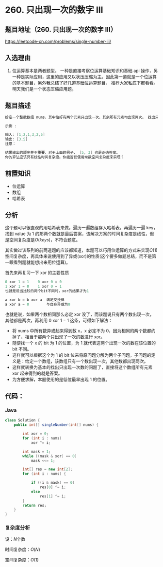 # 260. 只出现一次的数字 III

## 题目地址（260. 只出现一次的数字 III）

https://leetcode-cn.com/problems/single-number-iii/

## 入选理由

1. 位运算基本是两者题型。 一种是直接考察位运算基础知识和基础 api 操作，另一种是实际应用，这里的应用又以状压压缩为主。因此第一道就是一个位运算的基本题目，另外我总结了好几道基础位运算题目， 推荐大家私底下都看看。明天我们是一个状态压缩应用题。

## 题目描述

```java
给定一个整数数组 nums，其中恰好有两个元素只出现一次，其余所有元素均出现两次。 找出只出现一次的那两个元素。

示例 :

输入: [1,2,1,3,2,5]
输出: [3,5]
注意：

结果输出的顺序并不重要，对于上面的例子， [5, 3] 也是正确答案。
你的算法应该具有线性时间复杂度。你能否仅使用常数空间复杂度来实现？
```

## 前置知识

- 位运算
- 数组
- 哈希表

## 分析

这个题可以很直观的用哈希表来做，遍历一遍数组存入哈希表，再遍历一遍 key，找到 value 为 1 的那两个数就是最后答案，该解决方案的时间复杂度是线性，但是空间复杂度是$O(keys)$，不符合题意。

其实做过该系列的前两道题的应该都知道，本题可以巧用位运算的方式来实现$O(1)$空间复杂度，再具体来说使用到了异或(xor)的性质(这个要多做题总结，而不是第一眼看到题就能想出来用位运算)。

首先来再复习一下 xor 的主要性质

```python
0 xor 1 = 1    0 xor 0 = 0
1 xor 1 = 0    1 xor 0 = 1
也就是说当比较的两个bit不同时，xor的结果才为1

a xor b = b xor a  满足交换律
a xor a = 0        与自身异或为0
```

也就是说，如果两个数相同那么必定 xor 没了，而该题说只有两个数出现一次，其他都是两次，再利用 0 xor 1 = 1 这条，可得如下解法：

- 将 nums 中所有数异或起来得到数 x，x 必定不为 0，因为相同的两个数都约掉了，相当于那两个只出现了一次的数进行 xor。
- 随便找一个 x 的 bit 为 1 的位置，为 1 就代表这两个出现一次的数在该位置的 bit 不同。
- 这样就可以根据这个为 1 的 bit 位来将原问题分解为两个子问题，子问题的定义是：给定一个数组，该数组只有一个数出现一次，其他数都出现两次。
- 这样就转换为基本的找出只出现一次数的问题了，直接将这个数组所有元素 xor 起来得到的就是答案。
- 为方便求解，本题使用的是低位最早出现 1 的位置。

## 代码：

### Java

```java
class Solution {
    public int[] singleNumber(int[] nums) {

        int xor = 0;
        for (int i : nums)
            xor ^= i;

        int mask = 1;
        while ((mask & xor) == 0)
            mask <<= 1;

        int[] res = new int[2];
        for (int i : nums) {

            if ((i & mask) == 0)
                res[0] ^= i;
            else
                res[1] ^= i;
        }
        return res;
    }
}
```

### 复杂度分析

设：$N$个数

时间复杂度：$O(N)$

空间复杂度：$O(1)$
